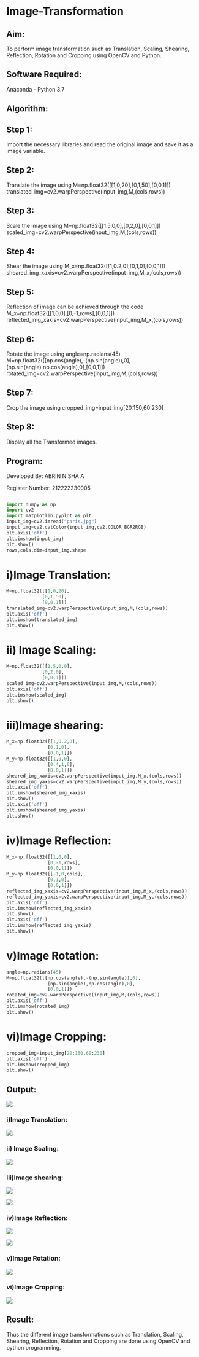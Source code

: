 # Image-Transformation

## Aim:

To perform image transformation such as Translation, Scaling, Shearing, Reflection, Rotation and Cropping using OpenCV and Python.

## Software Required:

Anaconda - Python 3.7

## Algorithm:

## Step 1:

Import the necessary libraries and read the original image and save it as a image variable.

## Step 2:

Translate the image using
M=np.float32([[1,0,20],[0,1,50],[0,0,1]])
translated_img=cv2.warpPerspective(input_img,M,(cols,rows))

## Step 3:

Scale the image using
M=np.float32([[1.5,0,0],[0,2,0],[0,0,1]])
scaled_img=cv2.warpPerspective(input_img,M,(cols,rows))

## Step 4:

Shear the image using
M_x=np.float32([[1,0.2,0],[0,1,0],[0,0,1]])
sheared_img_xaxis=cv2.warpPerspective(input_img,M_x,(cols,rows))

## Step 5:

Reflection of image can be achieved through the code
M_x=np.float32([[1,0,0],[0,-1,rows],[0,0,1]])
reflected_img_xaxis=cv2.warpPerspective(input_img,M_x,(cols,rows))

## Step 6:

Rotate the image using
angle=np.radians(45)
M=np.float32([[np.cos(angle),-(np.sin(angle)),0],[np.sin(angle),np.cos(angle),0],[0,0,1]])
rotated_img=cv2.warpPerspective(input_img,M,(cols,rows))

## Step 7:

Crop the image using
cropped_img=input_img[20:150,60:230]

## Step 8:

Display all the Transformed images.

## Program:


Developed By: ABRIN NISHA A

Register Number: 212222230005
```python

import numpy as np
import cv2
import matplotlib.pyplot as plt
input_img=cv2.imread("paris.jpg")
input_img=cv2.cvtColor(input_img,cv2.COLOR_BGR2RGB)
plt.axis('off')
plt.imshow(input_img)
plt.show()
rows,cols,dim=input_img.shape
```

# i)Image Translation:

```python
M=np.float32([[1,0,20],
             [0,1,50],
             [0,0,1]])
translated_img=cv2.warpPerspective(input_img,M,(cols,rows))
plt.axis('off')
plt.imshow(translated_img)
plt.show()
```

# ii) Image Scaling:

```python
M=np.float32([[1.5,0,0],
             [0,2,0],
             [0,0,1]])
scaled_img=cv2.warpPerspective(input_img,M,(cols,rows))
plt.axis('off')
plt.imshow(scaled_img)
plt.show()
```

# iii)Image shearing:

```python
M_x=np.float32([[1,0.2,0],
               [0,1,0],
               [0,0,1]])
M_y=np.float32([[1,0,0],
               [0.4,1,0],
               [0,0,1]])
sheared_img_xaxis=cv2.warpPerspective(input_img,M_x,(cols,rows))
sheared_img_yaxis=cv2.warpPerspective(input_img,M_y,(cols,rows))
plt.axis('off')
plt.imshow(sheared_img_xaxis)
plt.show()
plt.axis('off')
plt.imshow(sheared_img_yaxis)
plt.show()
```

# iv)Image Reflection:

```python
M_x=np.float32([[1,0,0],
               [0,-1,rows],
               [0,0,1]])
M_y=np.float32([[-1,0,cols],
               [0,1,0],
               [0,0,1]])
reflected_img_xaxis=cv2.warpPerspective(input_img,M_x,(cols,rows))
reflected_img_yaxis=cv2.warpPerspective(input_img,M_y,(cols,rows))
plt.axis('off')
plt.imshow(reflected_img_xaxis)
plt.show()
plt.axis('off')
plt.imshow(reflected_img_yaxis)
plt.show()
```

# v)Image Rotation:

```python
angle=np.radians(45)
M=np.float32([[np.cos(angle),-(np.sin(angle)),0],
               [np.sin(angle),np.cos(angle),0],
               [0,0,1]])
rotated_img=cv2.warpPerspective(input_img,M,(cols,rows))
plt.axis('off')
plt.imshow(rotated_img)
plt.show()
```

# vi)Image Cropping:

```python
cropped_img=input_img[20:150,60:230]
plt.axis('off')
plt.imshow(cropped_img)
plt.show()
```
## Output:

![](o.png)

### i)Image Translation:

![](o1.png)


### ii) Image Scaling:

![](o2.png)

### iii)Image shearing:

![](o3.png)

![](o4.png)

### iv)Image Reflection:

![](o5.png)

![](o6.png)

### v)Image Rotation:

![](o7.png)

### vi)Image Cropping:

![](o9.png)

## Result: 

Thus the different image transformations such as Translation, Scaling, Shearing, Reflection, Rotation and Cropping are done using OpenCV and python programming.
